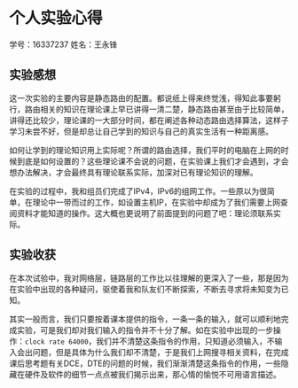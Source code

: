 # 个人实验心得

学号：16337237
姓名：王永锋

## 实验感想

这一次实验的主要内容是静态路由的配置。都说纸上得来终觉浅，得知此事要躬行，路由相关的知识在理论课上早已讲得一清二楚，静态路由甚至由于比较简单，讲得还比较少，理论课的一大部分时间，都在阐述各种动态路由选择算法，这样子学习未尝不好，但是却总让自己学到的知识与自己的真实生活有一种距离感。

如何让学到的理论知识用上实际呢？所谓的路由选择，我们平时的电脑在上网的时候到底是如何设置的？这些理论课不会说的问题，在实验课上我们才会遇到，才会想办法解决，才会最终具有理论联系实际，加深对已有理论知识的理解。

在实验的过程中，我和组员们完成了IPv4，IPv6的组网工作。一些原以为很简单，在理论中一带而过的工作，如设置主机IP，在实验中却成为了我们需要上网查阅资料才能知道的操作。这大概也更说明了前面提到的问题了吧：理论须联系实际。

## 实验收获

在本次试验中，我对网络层，链路层的工作比以往理解的更深入了一些，那是因为在实验中出现的各种疑问，驱使着我和队友们不断探索，不断去寻求将未知变为已知。

其实一般而言，我们只要按着课本提供的指令，一条一条的输入，就可以顺利地完成实验，可是我们却对我们输入的指令并不十分了解。如在实验中出现的一步操作：`clock rate 64000`，我们并不清楚这条指令的作用，只知道必须输入，不输入会出问题，但是具体为什么我们却不清楚，于是我们上网搜寻相关资料，在完成课后思考题有关DCE，DTE的问题的时候，我们渐渐清楚这条指令的作用，一些隐藏在硬件及软件的细节一点点被我们揭示出来，那心情的愉悦不可用语言描述。
